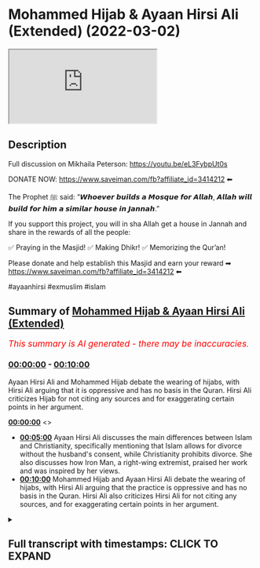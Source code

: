 # Mohammed Hijab & Ayaan Hirsi Ali (Extended) (2022-03-02)

<iframe loading='lazy' src='https://www.youtube.com/embed/PdiRh_BkBCg'></iframe>

## Description

Full discussion on Mikhaila Peterson: https://youtu.be/eL3FybpUt0s

DONATE NOW: https://www.saveiman.com/fb?affiliate_id=3414212 ⬅

The Prophet ﷺ said: “𝙒𝙝𝙤𝙚𝙫𝙚𝙧 𝙗𝙪𝙞𝙡𝙙𝙨 𝙖 𝙈𝙤𝙨𝙦𝙪𝙚 𝙛𝙤𝙧 𝘼𝙡𝙡𝙖𝙝, 𝘼𝙡𝙡𝙖𝙝 𝙬𝙞𝙡𝙡 𝙗𝙪𝙞𝙡𝙙 𝙛𝙤𝙧 𝙝𝙞𝙢 𝙖 𝙨𝙞𝙢𝙞𝙡𝙖𝙧 𝙝𝙤𝙪𝙨𝙚 𝙞𝙣 𝙅𝙖𝙣𝙣𝙖𝙝.”

If you support this project, you will in sha Allah get a house in Jannah and share in the rewards of all the people:

✅ Praying in the Masjid!
✅ Making Dhikr!
✅ Memorizing the Qur’an!

Please donate and help establish this Masjid and earn your reward ➡ https://www.saveiman.com/fb?affiliate_id=3414212 ⬅

#ayaanhirsi #exmuslim #islam

## Summary of [Mohammed Hijab & Ayaan Hirsi Ali (Extended)](https://www.youtube.com/watch?v=PdiRh_BkBCg)


*<span style="color:red; font-size:125%">This summary is AI generated - there may be inaccuracies</span>. [](/)*

### [00:00:00](https://www.youtube.com/watch?v=PdiRh_BkBCg&t=0) - [00:10:00](https://www.youtube.com/watch?v=PdiRh_BkBCg&t=600)

Ayaan Hirsi Ali and Mohammed Hijab debate the wearing of hijabs, with Hirsi Ali arguing that it is oppressive and has no basis in the Quran. Hirsi Ali criticizes Hijab for not citing any sources and for exaggerating certain points in her argument.

**[00:00:00](https://www.youtube.com/watch?v=PdiRh_BkBCg&t=0)** <>
* **[00:05:00](https://www.youtube.com/watch?v=PdiRh_BkBCg&t=300)** Ayaan Hirsi Ali discusses the main differences between Islam and Christianity, specifically mentioning that Islam allows for divorce without the husband's consent, while Christianity prohibits divorce. She also discusses how Iron Man, a right-wing extremist, praised her work and was inspired by her views.
* **[00:10:00](https://www.youtube.com/watch?v=PdiRh_BkBCg&t=600)** Mohammed Hijab and Ayaan Hirsi Ali debate the wearing of hijabs, with Hirsi Ali arguing that the practice is oppressive and has no basis in the Quran. Hirsi Ali also criticizes Hirsi Ali for not citing any sources, and for exaggerating certain points in her argument.

<details><summary><h2>Full transcript with timestamps: CLICK TO EXPAND</h2></summary>

[0:00:00](https://youtu.be/PdiRh_BkBCg?t=0) islam was founded  
[0:00:02](https://youtu.be/PdiRh_BkBCg?t=2) um  
[0:00:04](https://youtu.be/PdiRh_BkBCg?t=4) by a man  
[0:00:06](https://youtu.be/PdiRh_BkBCg?t=6) who  
[0:00:07](https://youtu.be/PdiRh_BkBCg?t=7) [Music]  
[0:00:10](https://youtu.be/PdiRh_BkBCg?t=10) was it was founded in a context  
[0:00:14](https://youtu.be/PdiRh_BkBCg?t=14) [Music]  
[0:00:20](https://youtu.be/PdiRh_BkBCg?t=20) muslims in norway are now establishing a  
[0:00:22](https://youtu.be/PdiRh_BkBCg?t=22) masjid and tawa center to enhance the  
[0:00:25](https://youtu.be/PdiRh_BkBCg?t=25) norwegian dawah if you donate to the  
[0:00:26](https://youtu.be/PdiRh_BkBCg?t=26) scores you will insha allah reap the  
[0:00:29](https://youtu.be/PdiRh_BkBCg?t=29) rewards of thousands of muslims coming  
[0:00:31](https://youtu.be/PdiRh_BkBCg?t=31) back to islam and many of those who  
[0:00:33](https://youtu.be/PdiRh_BkBCg?t=33) become dwight and invite to islam so  
[0:00:36](https://youtu.be/PdiRh_BkBCg?t=36) click the link and donate now and share  
[0:00:38](https://youtu.be/PdiRh_BkBCg?t=38) the video for extra rewards  
[0:00:42](https://youtu.be/PdiRh_BkBCg?t=42) how are you guys doing now many of you  
[0:00:44](https://youtu.be/PdiRh_BkBCg?t=44) already know that the opposing views  
[0:00:46](https://youtu.be/PdiRh_BkBCg?t=46) episode that i done with one iron mcgann  
[0:00:49](https://youtu.be/PdiRh_BkBCg?t=49) who refers to herself as iron hersey  
[0:00:51](https://youtu.be/PdiRh_BkBCg?t=51) ally because she is a liar and she has  
[0:00:53](https://youtu.be/PdiRh_BkBCg?t=53) been lying to the dutch parliament and  
[0:00:55](https://youtu.be/PdiRh_BkBCg?t=55) she's been lying to  
[0:00:57](https://youtu.be/PdiRh_BkBCg?t=57) the public about islam and what it  
[0:00:58](https://youtu.be/PdiRh_BkBCg?t=58) entails and she is an ignoramus an  
[0:01:01](https://youtu.be/PdiRh_BkBCg?t=61) academic charlatan an obsequious woman a  
[0:01:03](https://youtu.be/PdiRh_BkBCg?t=63) right-wing apple polisher  
[0:01:06](https://youtu.be/PdiRh_BkBCg?t=66) that individual has now quite frankly  
[0:01:08](https://youtu.be/PdiRh_BkBCg?t=68) been exposed if you go and watch that  
[0:01:10](https://youtu.be/PdiRh_BkBCg?t=70) video you i think you'll agree with me  
[0:01:12](https://youtu.be/PdiRh_BkBCg?t=72) um not many people even from the other  
[0:01:15](https://youtu.be/PdiRh_BkBCg?t=75) side let's say can disagree with that  
[0:01:18](https://youtu.be/PdiRh_BkBCg?t=78) but i wanted to just point on some of  
[0:01:20](https://youtu.be/PdiRh_BkBCg?t=80) the things because obviously in that  
[0:01:22](https://youtu.be/PdiRh_BkBCg?t=82) uh opposing views a format i couldn't i  
[0:01:25](https://youtu.be/PdiRh_BkBCg?t=85) didn't have access to to her responses  
[0:01:27](https://youtu.be/PdiRh_BkBCg?t=87) and she did not have access to my  
[0:01:29](https://youtu.be/PdiRh_BkBCg?t=89) responses so there are some things i  
[0:01:31](https://youtu.be/PdiRh_BkBCg?t=91) wanted to bring  
[0:01:32](https://youtu.be/PdiRh_BkBCg?t=92) uh to respond to and not that she  
[0:01:34](https://youtu.be/PdiRh_BkBCg?t=94) deserves a response because i think for  
[0:01:36](https://youtu.be/PdiRh_BkBCg?t=96) all intents and purposes anyone with a  
[0:01:38](https://youtu.be/PdiRh_BkBCg?t=98) shred of integrity and maybe an iota of  
[0:01:41](https://youtu.be/PdiRh_BkBCg?t=101) sincerity will know that her academic  
[0:01:44](https://youtu.be/PdiRh_BkBCg?t=104) career if she ever had one in the first  
[0:01:46](https://youtu.be/PdiRh_BkBCg?t=106) place  
[0:01:47](https://youtu.be/PdiRh_BkBCg?t=107) is over now with all due respect or none  
[0:01:49](https://youtu.be/PdiRh_BkBCg?t=109) due to her  
[0:01:52](https://youtu.be/PdiRh_BkBCg?t=112) this individual actually by the way i  
[0:01:53](https://youtu.be/PdiRh_BkBCg?t=113) couldn't read this out in the opposing  
[0:01:55](https://youtu.be/PdiRh_BkBCg?t=115) views for much i should give you a taste  
[0:01:56](https://youtu.be/PdiRh_BkBCg?t=116) of what kind of individual she is this  
[0:01:58](https://youtu.be/PdiRh_BkBCg?t=118) is something she mentions in one of her  
[0:01:59](https://youtu.be/PdiRh_BkBCg?t=119) books  
[0:02:01](https://youtu.be/PdiRh_BkBCg?t=121) she mentions and i quote  
[0:02:03](https://youtu.be/PdiRh_BkBCg?t=123) she was talking about christian churches  
[0:02:05](https://youtu.be/PdiRh_BkBCg?t=125) she says but i think christian church  
[0:02:07](https://youtu.be/PdiRh_BkBCg?t=127) should begin dawa look how she has  
[0:02:10](https://youtu.be/PdiRh_BkBCg?t=130) riddle and anger  
[0:02:11](https://youtu.be/PdiRh_BkBCg?t=131) subhanallah resentment towards the tawa  
[0:02:13](https://youtu.be/PdiRh_BkBCg?t=133) the propagation of islam and the muslim  
[0:02:15](https://youtu.be/PdiRh_BkBCg?t=135) people she goes but i think christian  
[0:02:17](https://youtu.be/PdiRh_BkBCg?t=137) church should begin douwa exactly as  
[0:02:19](https://youtu.be/PdiRh_BkBCg?t=139) islam does  
[0:02:20](https://youtu.be/PdiRh_BkBCg?t=140) you need to compete because you can be  
[0:02:22](https://youtu.be/PdiRh_BkBCg?t=142) as powerful you can be a powerful tool  
[0:02:25](https://youtu.be/PdiRh_BkBCg?t=145) to reverse islamization she states yeah  
[0:02:28](https://youtu.be/PdiRh_BkBCg?t=148) you should start with muslim  
[0:02:29](https://youtu.be/PdiRh_BkBCg?t=149) neighborhoods in rome  
[0:02:31](https://youtu.be/PdiRh_BkBCg?t=151) she's talking to a priest here and she  
[0:02:33](https://youtu.be/PdiRh_BkBCg?t=153) says  
[0:02:34](https://youtu.be/PdiRh_BkBCg?t=154) europe is sleepwalking into disaster  
[0:02:36](https://youtu.be/PdiRh_BkBCg?t=156) cultural ideological and political  
[0:02:37](https://youtu.be/PdiRh_BkBCg?t=157) disaster because the authorities of the  
[0:02:40](https://youtu.be/PdiRh_BkBCg?t=160) church have neglected the immigrant  
[0:02:43](https://youtu.be/PdiRh_BkBCg?t=163) ghettos she states the churches could go  
[0:02:46](https://youtu.be/PdiRh_BkBCg?t=166) into muslim communities provide services  
[0:02:48](https://youtu.be/PdiRh_BkBCg?t=168) just as the radical muslims do build new  
[0:02:51](https://youtu.be/PdiRh_BkBCg?t=171) catholic schools hospitals communities  
[0:02:54](https://youtu.be/PdiRh_BkBCg?t=174) community centers just like the ones  
[0:02:56](https://youtu.be/PdiRh_BkBCg?t=176) that were such a civilizing force under  
[0:02:59](https://youtu.be/PdiRh_BkBCg?t=179) colonialism in africa  
[0:03:01](https://youtu.be/PdiRh_BkBCg?t=181) this person is not just an apostate from  
[0:03:03](https://youtu.be/PdiRh_BkBCg?t=183) islam this person  
[0:03:05](https://youtu.be/PdiRh_BkBCg?t=185) is the equivalent of the the monster  
[0:03:08](https://youtu.be/PdiRh_BkBCg?t=188) uncle tom no aunt jemima where the hell  
[0:03:11](https://youtu.be/PdiRh_BkBCg?t=191) the equivalent uncle tommy is the  
[0:03:12](https://youtu.be/PdiRh_BkBCg?t=192) monstrous  
[0:03:14](https://youtu.be/PdiRh_BkBCg?t=194) uh you know uncle tom that she is a  
[0:03:17](https://youtu.be/PdiRh_BkBCg?t=197) colonized colonialism in africa she's an  
[0:03:19](https://youtu.be/PdiRh_BkBCg?t=199) apostate from african identity  
[0:03:22](https://youtu.be/PdiRh_BkBCg?t=202) itself  
[0:03:23](https://youtu.be/PdiRh_BkBCg?t=203) not just islam  
[0:03:25](https://youtu.be/PdiRh_BkBCg?t=205) but not just that and i've mentioned  
[0:03:27](https://youtu.be/PdiRh_BkBCg?t=207) this and alluded to it but i wanted to  
[0:03:28](https://youtu.be/PdiRh_BkBCg?t=208) give you clarity and proof because i did  
[0:03:30](https://youtu.be/PdiRh_BkBCg?t=210) mention it in the discussion but i  
[0:03:32](https://youtu.be/PdiRh_BkBCg?t=212) wanted to mention it once more look what  
[0:03:35](https://youtu.be/PdiRh_BkBCg?t=215) she says about islam in her book one of  
[0:03:38](https://youtu.be/PdiRh_BkBCg?t=218) her main books this is printed  
[0:03:41](https://youtu.be/PdiRh_BkBCg?t=221) this is printed  
[0:03:42](https://youtu.be/PdiRh_BkBCg?t=222) she states a key problem for islam today  
[0:03:45](https://youtu.be/PdiRh_BkBCg?t=225) can be summarized in three simplifying  
[0:03:46](https://youtu.be/PdiRh_BkBCg?t=226) sentences christians worship a man made  
[0:03:49](https://youtu.be/PdiRh_BkBCg?t=229) divine  
[0:03:50](https://youtu.be/PdiRh_BkBCg?t=230) jews worship a book  
[0:03:51](https://youtu.be/PdiRh_BkBCg?t=231) and muslims worship both  
[0:03:55](https://youtu.be/PdiRh_BkBCg?t=235) she doesn't know the basics of islam  
[0:03:57](https://youtu.be/PdiRh_BkBCg?t=237) look at what she says here in her book  
[0:03:59](https://youtu.be/PdiRh_BkBCg?t=239) infidel i've read her books  
[0:04:02](https://youtu.be/PdiRh_BkBCg?t=242) rubbish  
[0:04:03](https://youtu.be/PdiRh_BkBCg?t=243) rubbish  
[0:04:04](https://youtu.be/PdiRh_BkBCg?t=244) books they are  
[0:04:06](https://youtu.be/PdiRh_BkBCg?t=246) she goes on her tour so she's talking  
[0:04:08](https://youtu.be/PdiRh_BkBCg?t=248) about a particular film that was  
[0:04:09](https://youtu.be/PdiRh_BkBCg?t=249) released on hotel  
[0:04:10](https://youtu.be/PdiRh_BkBCg?t=250) is written the opening verse of the  
[0:04:13](https://youtu.be/PdiRh_BkBCg?t=253) quran the surat al-fatiha so she refers  
[0:04:16](https://youtu.be/PdiRh_BkBCg?t=256) to an entire chapter as a verse she  
[0:04:19](https://youtu.be/PdiRh_BkBCg?t=259) doesn't know the basics and she  
[0:04:20](https://youtu.be/PdiRh_BkBCg?t=260) continues by the way there's other  
[0:04:21](https://youtu.be/PdiRh_BkBCg?t=261) things like this where she talks about  
[0:04:23](https://youtu.be/PdiRh_BkBCg?t=263) hadith like for example  
[0:04:27](https://youtu.be/PdiRh_BkBCg?t=267) or the jannah is under the feet of the  
[0:04:29](https://youtu.be/PdiRh_BkBCg?t=269) mother she says the verse of the quran  
[0:04:30](https://youtu.be/PdiRh_BkBCg?t=270) she does not know how to differentiate a  
[0:04:32](https://youtu.be/PdiRh_BkBCg?t=272) verse from a chapter  
[0:04:33](https://youtu.be/PdiRh_BkBCg?t=273) at the verse of the quran  
[0:04:35](https://youtu.be/PdiRh_BkBCg?t=275) and  
[0:04:36](https://youtu.be/PdiRh_BkBCg?t=276) this person is meant to be the scholar  
[0:04:38](https://youtu.be/PdiRh_BkBCg?t=278) that is telling us and teaching us about  
[0:04:40](https://youtu.be/PdiRh_BkBCg?t=280) islam this is meant to be the scholar  
[0:04:42](https://youtu.be/PdiRh_BkBCg?t=282) joe rogan and jordan pearson and these  
[0:04:44](https://youtu.be/PdiRh_BkBCg?t=284) individuals they're putting her on  
[0:04:46](https://youtu.be/PdiRh_BkBCg?t=286) i want to show you the extent of her  
[0:04:48](https://youtu.be/PdiRh_BkBCg?t=288) ignorance by just letting her answer a  
[0:04:50](https://youtu.be/PdiRh_BkBCg?t=290) simple gcse re type question that she  
[0:04:55](https://youtu.be/PdiRh_BkBCg?t=295) stutters i i thought that this was in  
[0:04:57](https://youtu.be/PdiRh_BkBCg?t=297) many ways the most telling part of the  
[0:04:59](https://youtu.be/PdiRh_BkBCg?t=299) entire opposing views segment let's take  
[0:05:01](https://youtu.be/PdiRh_BkBCg?t=301) a let's take a look at how she answers a  
[0:05:03](https://youtu.be/PdiRh_BkBCg?t=303) very simple question what the  
[0:05:04](https://youtu.be/PdiRh_BkBCg?t=304) differences of islam and christianity  
[0:05:06](https://youtu.be/PdiRh_BkBCg?t=306) are let's take a look what do you think  
[0:05:08](https://youtu.be/PdiRh_BkBCg?t=308) the primary differences are that you've  
[0:05:09](https://youtu.be/PdiRh_BkBCg?t=309) seen between islam and christianity  
[0:05:12](https://youtu.be/PdiRh_BkBCg?t=312) the primary differences  
[0:05:15](https://youtu.be/PdiRh_BkBCg?t=315) primary differences yeah  
[0:05:17](https://youtu.be/PdiRh_BkBCg?t=317) well i think  
[0:05:19](https://youtu.be/PdiRh_BkBCg?t=319) the the primary and probably the most  
[0:05:21](https://youtu.be/PdiRh_BkBCg?t=321) well-known differences is islam was  
[0:05:24](https://youtu.be/PdiRh_BkBCg?t=324) founded  
[0:05:27](https://youtu.be/PdiRh_BkBCg?t=327) by a man  
[0:05:30](https://youtu.be/PdiRh_BkBCg?t=330) who  
[0:05:33](https://youtu.be/PdiRh_BkBCg?t=333) was it was founded in a context  
[0:05:38](https://youtu.be/PdiRh_BkBCg?t=338) that was tribal  
[0:05:41](https://youtu.be/PdiRh_BkBCg?t=341) very parochial very small  
[0:05:45](https://youtu.be/PdiRh_BkBCg?t=345) and the man who founded islam  
[0:05:47](https://youtu.be/PdiRh_BkBCg?t=347) turned it into an empire so i'm really  
[0:05:50](https://youtu.be/PdiRh_BkBCg?t=350) sorry to say this but this academic  
[0:05:52](https://youtu.be/PdiRh_BkBCg?t=352) charlatan  
[0:05:53](https://youtu.be/PdiRh_BkBCg?t=353) in addition to saying  
[0:05:55](https://youtu.be/PdiRh_BkBCg?t=355) she's not knowing the basics clearly  
[0:05:57](https://youtu.be/PdiRh_BkBCg?t=357) identified by her printed works and her  
[0:06:00](https://youtu.be/PdiRh_BkBCg?t=360) public  
[0:06:01](https://youtu.be/PdiRh_BkBCg?t=361) display or presentations  
[0:06:04](https://youtu.be/PdiRh_BkBCg?t=364) she  
[0:06:05](https://youtu.be/PdiRh_BkBCg?t=365) in addition to that continues  
[0:06:07](https://youtu.be/PdiRh_BkBCg?t=367) lying to the public and telling people  
[0:06:10](https://youtu.be/PdiRh_BkBCg?t=370) or insinuating that islam  
[0:06:12](https://youtu.be/PdiRh_BkBCg?t=372) uh has a force of bleak or forced  
[0:06:14](https://youtu.be/PdiRh_BkBCg?t=374) convert narrative that we force people  
[0:06:17](https://youtu.be/PdiRh_BkBCg?t=377) to become muslims let's take a look at  
[0:06:19](https://youtu.be/PdiRh_BkBCg?t=379) what she states trying to get non-muslim  
[0:06:22](https://youtu.be/PdiRh_BkBCg?t=382) societies to adopt islam either through  
[0:06:24](https://youtu.be/PdiRh_BkBCg?t=384) persuasion or through force or through  
[0:06:27](https://youtu.be/PdiRh_BkBCg?t=387) both of those means now this she keeps  
[0:06:30](https://youtu.be/PdiRh_BkBCg?t=390) mentioning this  
[0:06:31](https://youtu.be/PdiRh_BkBCg?t=391) it's as if she has not mentioned or she  
[0:06:33](https://youtu.be/PdiRh_BkBCg?t=393) has not read and she clearly has  
[0:06:34](https://youtu.be/PdiRh_BkBCg?t=394) actually because i've seen it in her one  
[0:06:36](https://youtu.be/PdiRh_BkBCg?t=396) of her books she mentions it  
[0:06:37](https://youtu.be/PdiRh_BkBCg?t=397) the verse  
[0:06:39](https://youtu.be/PdiRh_BkBCg?t=399) there is no compulsion in religion  
[0:06:42](https://youtu.be/PdiRh_BkBCg?t=402) even arnold walker  
[0:06:44](https://youtu.be/PdiRh_BkBCg?t=404) who wrote the book proselytizing oh  
[0:06:46](https://youtu.be/PdiRh_BkBCg?t=406) sorry the preaching of islam an  
[0:06:48](https://youtu.be/PdiRh_BkBCg?t=408) orientalist doesn't take this view that  
[0:06:50](https://youtu.be/PdiRh_BkBCg?t=410) islam was spread by the sword in the  
[0:06:52](https://youtu.be/PdiRh_BkBCg?t=412) sense that people were forced to become  
[0:06:54](https://youtu.be/PdiRh_BkBCg?t=414) muslims on mass  
[0:06:56](https://youtu.be/PdiRh_BkBCg?t=416) in in where islam conquered land  
[0:06:59](https://youtu.be/PdiRh_BkBCg?t=419) and even if there were times in places  
[0:07:02](https://youtu.be/PdiRh_BkBCg?t=422) in the islamic history where that did  
[0:07:04](https://youtu.be/PdiRh_BkBCg?t=424) takes place it clearly goes against  
[0:07:07](https://youtu.be/PdiRh_BkBCg?t=427) the verse which is  
[0:07:08](https://youtu.be/PdiRh_BkBCg?t=428) 2 256 in surah baqara la iqra fadin  
[0:07:12](https://youtu.be/PdiRh_BkBCg?t=432) there's no compulsion in religion so she  
[0:07:14](https://youtu.be/PdiRh_BkBCg?t=434) keeps mentioning this point  
[0:07:17](https://youtu.be/PdiRh_BkBCg?t=437) and to to make islam look like a  
[0:07:19](https://youtu.be/PdiRh_BkBCg?t=439) monstrous religion  
[0:07:21](https://youtu.be/PdiRh_BkBCg?t=441) or she in fact is a monstrous liar  
[0:07:24](https://youtu.be/PdiRh_BkBCg?t=444) and i will say something else  
[0:07:26](https://youtu.be/PdiRh_BkBCg?t=446) that she and i've mentioned this before  
[0:07:28](https://youtu.be/PdiRh_BkBCg?t=448) and i'll emphasize the point again was  
[0:07:30](https://youtu.be/PdiRh_BkBCg?t=450) the same individual that anders breivik  
[0:07:34](https://youtu.be/PdiRh_BkBCg?t=454) the individual who responds who was  
[0:07:36](https://youtu.be/PdiRh_BkBCg?t=456) responsible for killing 77  
[0:07:38](https://youtu.be/PdiRh_BkBCg?t=458) individuals majority of them were  
[0:07:40](https://youtu.be/PdiRh_BkBCg?t=460) non-muslims in norway in one of the most  
[0:07:42](https://youtu.be/PdiRh_BkBCg?t=462) prolific crimes in the last hundred  
[0:07:45](https://youtu.be/PdiRh_BkBCg?t=465) years  
[0:07:46](https://youtu.be/PdiRh_BkBCg?t=466) that individual dedicated an entire  
[0:07:49](https://youtu.be/PdiRh_BkBCg?t=469) chapter to iron mcgann iron hershey  
[0:07:51](https://youtu.be/PdiRh_BkBCg?t=471) mcgann an entire chapter he dedicated  
[0:07:54](https://youtu.be/PdiRh_BkBCg?t=474) praising her saying that she should have  
[0:07:56](https://youtu.be/PdiRh_BkBCg?t=476) won the nobel peace prize  
[0:07:58](https://youtu.be/PdiRh_BkBCg?t=478) and that she that her views are quite  
[0:08:00](https://youtu.be/PdiRh_BkBCg?t=480) commensurate with his and you know  
[0:08:02](https://youtu.be/PdiRh_BkBCg?t=482) saying good words about her clearly  
[0:08:04](https://youtu.be/PdiRh_BkBCg?t=484) inspired  
[0:08:05](https://youtu.be/PdiRh_BkBCg?t=485) and influenced by her  
[0:08:07](https://youtu.be/PdiRh_BkBCg?t=487) right wing fascistic narratives  
[0:08:10](https://youtu.be/PdiRh_BkBCg?t=490) this is an individual who killed white  
[0:08:12](https://youtu.be/PdiRh_BkBCg?t=492) liberal people to put it crudely white  
[0:08:14](https://youtu.be/PdiRh_BkBCg?t=494) liberal people you can see the extent to  
[0:08:17](https://youtu.be/PdiRh_BkBCg?t=497) which her drivel  
[0:08:19](https://youtu.be/PdiRh_BkBCg?t=499) can lead to actual impact on the ground  
[0:08:22](https://youtu.be/PdiRh_BkBCg?t=502) she's talking about islam  
[0:08:24](https://youtu.be/PdiRh_BkBCg?t=504) scapegoating it maybe projecting her own  
[0:08:26](https://youtu.be/PdiRh_BkBCg?t=506) kind of maliciousness  
[0:08:28](https://youtu.be/PdiRh_BkBCg?t=508) onto it malignancy  
[0:08:30](https://youtu.be/PdiRh_BkBCg?t=510) and malevolence  
[0:08:32](https://youtu.be/PdiRh_BkBCg?t=512) the individual that  
[0:08:33](https://youtu.be/PdiRh_BkBCg?t=513) that is iron mcgann really has no  
[0:08:36](https://youtu.be/PdiRh_BkBCg?t=516) credentials to talk about these things  
[0:08:37](https://youtu.be/PdiRh_BkBCg?t=517) as we mentioned in the first place  
[0:08:40](https://youtu.be/PdiRh_BkBCg?t=520) and then again she makes a series of  
[0:08:43](https://youtu.be/PdiRh_BkBCg?t=523) claims about women's rights most of  
[0:08:45](https://youtu.be/PdiRh_BkBCg?t=525) which are nonsense claims  
[0:08:47](https://youtu.be/PdiRh_BkBCg?t=527) now this is something she did mention in  
[0:08:49](https://youtu.be/PdiRh_BkBCg?t=529) some of her books but she keeps saying  
[0:08:51](https://youtu.be/PdiRh_BkBCg?t=531) it's almost impossible for a muslim  
[0:08:53](https://youtu.be/PdiRh_BkBCg?t=533) woman to get a divorce  
[0:08:54](https://youtu.be/PdiRh_BkBCg?t=534) compared to what into what system like  
[0:08:56](https://youtu.be/PdiRh_BkBCg?t=536) for example we'll talk about other  
[0:08:57](https://youtu.be/PdiRh_BkBCg?t=537) religions  
[0:08:58](https://youtu.be/PdiRh_BkBCg?t=538) whose system is easier for it to be to  
[0:09:01](https://youtu.be/PdiRh_BkBCg?t=541) get a divorce is it easier for a muslim  
[0:09:02](https://youtu.be/PdiRh_BkBCg?t=542) man a woman to get a divorce or is it  
[0:09:04](https://youtu.be/PdiRh_BkBCg?t=544) easier for an orthodox jewish woman who  
[0:09:06](https://youtu.be/PdiRh_BkBCg?t=546) has to get the get in fact that system  
[0:09:08](https://youtu.be/PdiRh_BkBCg?t=548) is much more difficult for a woman to  
[0:09:09](https://youtu.be/PdiRh_BkBCg?t=549) get a divorce the get  
[0:09:12](https://youtu.be/PdiRh_BkBCg?t=552) in some circles you you cannot even get  
[0:09:13](https://youtu.be/PdiRh_BkBCg?t=553) a woman cannot even get a divorce  
[0:09:15](https://youtu.be/PdiRh_BkBCg?t=555) without the husband's  
[0:09:17](https://youtu.be/PdiRh_BkBCg?t=557) consent  
[0:09:19](https://youtu.be/PdiRh_BkBCg?t=559) well about catholicism for the longest  
[0:09:21](https://youtu.be/PdiRh_BkBCg?t=561) of time divorce was prohibited  
[0:09:23](https://youtu.be/PdiRh_BkBCg?t=563) completely and she was singing the  
[0:09:24](https://youtu.be/PdiRh_BkBCg?t=564) praises of christianity whereas in  
[0:09:27](https://youtu.be/PdiRh_BkBCg?t=567) clearly in islam there is such a thing  
[0:09:28](https://youtu.be/PdiRh_BkBCg?t=568) as fasc where a woman can get a divorce  
[0:09:31](https://youtu.be/PdiRh_BkBCg?t=571) even without the consent of her husband  
[0:09:34](https://youtu.be/PdiRh_BkBCg?t=574) hadith  
[0:09:40](https://youtu.be/PdiRh_BkBCg?t=580) you know if it wasn't for a woman came  
[0:09:41](https://youtu.be/PdiRh_BkBCg?t=581) to the prophet said it had it not been  
[0:09:43](https://youtu.be/PdiRh_BkBCg?t=583) for the fear of allah would have spat in  
[0:09:44](https://youtu.be/PdiRh_BkBCg?t=584) his face and then he got them separated  
[0:09:47](https://youtu.be/PdiRh_BkBCg?t=587) meaning without his permission so this  
[0:09:49](https://youtu.be/PdiRh_BkBCg?t=589) kind of thing is clearly in islam so  
[0:09:51](https://youtu.be/PdiRh_BkBCg?t=591) once again how exaggerated comically  
[0:09:53](https://youtu.be/PdiRh_BkBCg?t=593) exaggerated claims which are in fact  
[0:09:55](https://youtu.be/PdiRh_BkBCg?t=595) not factual  
[0:09:57](https://youtu.be/PdiRh_BkBCg?t=597) are intended for the sole purpose of  
[0:10:00](https://youtu.be/PdiRh_BkBCg?t=600) maligning islam and she has not quoted a  
[0:10:03](https://youtu.be/PdiRh_BkBCg?t=603) single source throughout the whole video  
[0:10:05](https://youtu.be/PdiRh_BkBCg?t=605) i don't think in the entire video that  
[0:10:06](https://youtu.be/PdiRh_BkBCg?t=606) she's quoted a single source not even  
[0:10:09](https://youtu.be/PdiRh_BkBCg?t=609) one  
[0:10:10](https://youtu.be/PdiRh_BkBCg?t=610) from the primary text of islam let alone  
[0:10:12](https://youtu.be/PdiRh_BkBCg?t=612) academic resources and so on so she's  
[0:10:15](https://youtu.be/PdiRh_BkBCg?t=615) absolutely  
[0:10:16](https://youtu.be/PdiRh_BkBCg?t=616) lost  
[0:10:18](https://youtu.be/PdiRh_BkBCg?t=618) and then she mentions that women are  
[0:10:19](https://youtu.be/PdiRh_BkBCg?t=619) confined to the house well of course  
[0:10:21](https://youtu.be/PdiRh_BkBCg?t=621) that's not true at all and the only  
[0:10:23](https://youtu.be/PdiRh_BkBCg?t=623) verse that can be used let me help her  
[0:10:25](https://youtu.be/PdiRh_BkBCg?t=625) out a little bit is the views  
[0:10:30](https://youtu.be/PdiRh_BkBCg?t=630) which talks to the prophet's wives and  
[0:10:31](https://youtu.be/PdiRh_BkBCg?t=631) says and stay in your homes  
[0:10:33](https://youtu.be/PdiRh_BkBCg?t=633) and it can also be read  
[0:10:36](https://youtu.be/PdiRh_BkBCg?t=636) by the way which means  
[0:10:38](https://youtu.be/PdiRh_BkBCg?t=638) which means have sakina have tranquility  
[0:10:40](https://youtu.be/PdiRh_BkBCg?t=640) in your homes even with them because we  
[0:10:42](https://youtu.be/PdiRh_BkBCg?t=642) know that the prophet's wives they left  
[0:10:44](https://youtu.be/PdiRh_BkBCg?t=644) their homes  
[0:10:45](https://youtu.be/PdiRh_BkBCg?t=645) they left the homes they went and done  
[0:10:46](https://youtu.be/PdiRh_BkBCg?t=646) things i mean they led wars in the case  
[0:10:48](https://youtu.be/PdiRh_BkBCg?t=648) of aisha not to say that all of that was  
[0:10:50](https://youtu.be/PdiRh_BkBCg?t=650) in her own interest according to her own  
[0:10:52](https://youtu.be/PdiRh_BkBCg?t=652) testimonies but they definitely stayed  
[0:10:55](https://youtu.be/PdiRh_BkBCg?t=655) out of the house but you've got all  
[0:10:56](https://youtu.be/PdiRh_BkBCg?t=656) kinds of pro  
[0:10:57](https://youtu.be/PdiRh_BkBCg?t=657) so commandments on in islam for example  
[0:11:05](https://youtu.be/PdiRh_BkBCg?t=665) do not prevent the woman slaves of allah  
[0:11:08](https://youtu.be/PdiRh_BkBCg?t=668) from going to the masjids what if a  
[0:11:10](https://youtu.be/PdiRh_BkBCg?t=670) woman wants to go and see her parents  
[0:11:13](https://youtu.be/PdiRh_BkBCg?t=673) the vast majority of islam says  
[0:11:16](https://youtu.be/PdiRh_BkBCg?t=676) and no one can stop her from doing that  
[0:11:18](https://youtu.be/PdiRh_BkBCg?t=678) and in fact the husband must facilitate  
[0:11:20](https://youtu.be/PdiRh_BkBCg?t=680) such a thing what if she has to go for  
[0:11:22](https://youtu.be/PdiRh_BkBCg?t=682) another reason  
[0:11:23](https://youtu.be/PdiRh_BkBCg?t=683) there's nothing to say a woman must stay  
[0:11:25](https://youtu.be/PdiRh_BkBCg?t=685) in the house in this house and be  
[0:11:26](https://youtu.be/PdiRh_BkBCg?t=686) trapped like a prisoner in islam there's  
[0:11:28](https://youtu.be/PdiRh_BkBCg?t=688) no such thing  
[0:11:30](https://youtu.be/PdiRh_BkBCg?t=690) and so that's something else which she  
[0:11:31](https://youtu.be/PdiRh_BkBCg?t=691) exaggerates and lies about but there's a  
[0:11:34](https://youtu.be/PdiRh_BkBCg?t=694) series of claims that i'm looking at  
[0:11:36](https://youtu.be/PdiRh_BkBCg?t=696) right here which are to be honest with  
[0:11:37](https://youtu.be/PdiRh_BkBCg?t=697) you too numerous to mention by what i  
[0:11:40](https://youtu.be/PdiRh_BkBCg?t=700) will and to be honest too  
[0:11:41](https://youtu.be/PdiRh_BkBCg?t=701) comical in the first place something  
[0:11:43](https://youtu.be/PdiRh_BkBCg?t=703) that even the most basic student of  
[0:11:45](https://youtu.be/PdiRh_BkBCg?t=705) knowledge will be able to dismiss  
[0:11:48](https://youtu.be/PdiRh_BkBCg?t=708) so instead of doing all of that i will  
[0:11:49](https://youtu.be/PdiRh_BkBCg?t=709) just leave you with one thought this  
[0:11:51](https://youtu.be/PdiRh_BkBCg?t=711) person has been exposed  
[0:11:54](https://youtu.be/PdiRh_BkBCg?t=714) exposed and if you have a shred an iota  
[0:11:57](https://youtu.be/PdiRh_BkBCg?t=717) of academic integrity  
[0:11:59](https://youtu.be/PdiRh_BkBCg?t=719) or sincerity in your heart in your mind  
[0:12:03](https://youtu.be/PdiRh_BkBCg?t=723) especially if you are non-muslim  
[0:12:04](https://youtu.be/PdiRh_BkBCg?t=724) watching this you cannot  
[0:12:07](https://youtu.be/PdiRh_BkBCg?t=727) you cannot take this kind of narrative  
[0:12:09](https://youtu.be/PdiRh_BkBCg?t=729) seriously especially coming from this  
[0:12:10](https://youtu.be/PdiRh_BkBCg?t=730) kind of person  
[0:12:12](https://youtu.be/PdiRh_BkBCg?t=732) and if you really want to know about  
[0:12:13](https://youtu.be/PdiRh_BkBCg?t=733) islam then you have to go to the sources  
[0:12:15](https://youtu.be/PdiRh_BkBCg?t=735) directly read it for yourself the quran  
[0:12:17](https://youtu.be/PdiRh_BkBCg?t=737) has been trying the meanings of  
[0:12:18](https://youtu.be/PdiRh_BkBCg?t=738) translations of the quran have been have  
[0:12:20](https://youtu.be/PdiRh_BkBCg?t=740) been translated many places for free you  
[0:12:22](https://youtu.be/PdiRh_BkBCg?t=742) can go quran.com you'll find a  
[0:12:24](https://youtu.be/PdiRh_BkBCg?t=744) translation of the quran just go to the  
[0:12:25](https://youtu.be/PdiRh_BkBCg?t=745) sources yourself go to the muslim  
[0:12:27](https://youtu.be/PdiRh_BkBCg?t=747) community it's high time we start  
[0:12:29](https://youtu.be/PdiRh_BkBCg?t=749) educating people about the religion of  
[0:12:31](https://youtu.be/PdiRh_BkBCg?t=751) islam and enough is enough  
[0:12:35](https://youtu.be/PdiRh_BkBCg?t=755) muslims in norway are now establishing a  
[0:12:37](https://youtu.be/PdiRh_BkBCg?t=757) messaging and dawa center to enhance the  
[0:12:39](https://youtu.be/PdiRh_BkBCg?t=759) norwegian tawa if you donate to the  
[0:12:41](https://youtu.be/PdiRh_BkBCg?t=761) schools you will ensure allah reap the  
[0:12:43](https://youtu.be/PdiRh_BkBCg?t=763) rewards of thousands of muslims coming  
[0:12:46](https://youtu.be/PdiRh_BkBCg?t=766) back to islam and many of those who  
[0:12:48](https://youtu.be/PdiRh_BkBCg?t=768) become dwight and invite to islam so  
[0:12:51](https://youtu.be/PdiRh_BkBCg?t=771) click the link and donate now and share  
[0:12:53](https://youtu.be/PdiRh_BkBCg?t=773) the video for extra rewards  
</details>